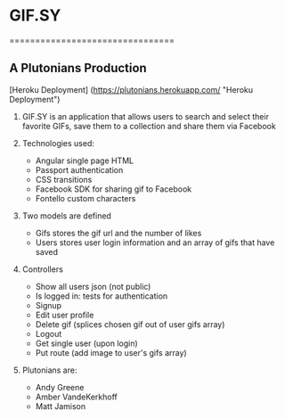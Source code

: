 # GIF.SY
================================
## A Plutonians Production

[Heroku Deployment] (https://plutonians.herokuapp.com/ "Heroku Deployment")

1. GIF.SY is an application that allows users to search and select their favorite GIFs, save them to a collection and share them via Facebook

2. Technologies used:
	* Angular single page HTML
	* Passport authentication
	* CSS transitions
	* Facebook SDK for sharing gif to Facebook
	* Fontello custom characters

3. Two models are defined
	* Gifs stores the gif url and the number of likes
	* Users stores user login information and an array of gifs that have saved

4. Controllers
	* Show all users json (not public)
	* Is logged in: tests for authentication
	* Signup
	* Edit user profile
	* Delete gif (splices chosen gif out of user gifs array)
	* Logout
	* Get single user (upon login)
	* Put route (add image to user's gifs array)

5.	Plutonians are:
	* Andy Greene
	* Amber VandeKerkhoff
	* Matt Jamison